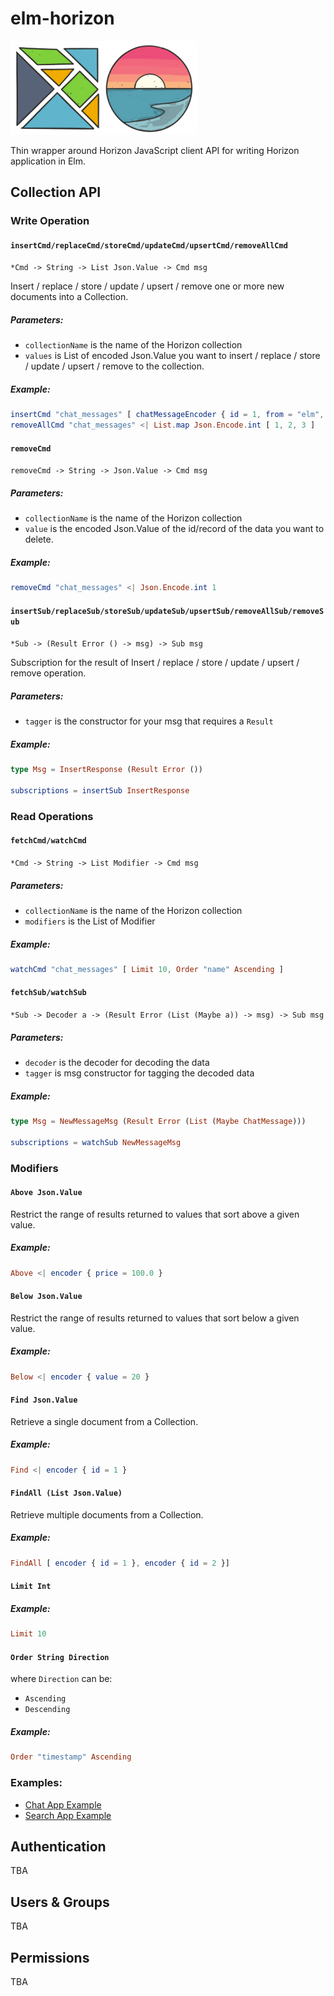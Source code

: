 # elm-horizon

![Elm & Horizon Logo](images/logo.png "Elm & Horizon Logo")

Thin wrapper around Horizon JavaScript client API for writing Horizon application in Elm.

## Collection API

### Write Operation
#### `insertCmd/replaceCmd/storeCmd/updateCmd/upsertCmd/removeAllCmd`
`*Cmd -> String -> List Json.Value -> Cmd msg`

Insert / replace / store / update / upsert / remove one or more new documents into a Collection.

##### Parameters:
 * `collectionName` is the name of the Horizon collection
 * `values` is List of encoded Json.Value you want to insert / replace / store / update / upsert / remove to the collection.

##### Example:
```elm
insertCmd "chat_messages" [ chatMessageEncoder { id = 1, from = "elm", message = "Hello World!" } ]  
removeAllCmd "chat_messages" <| List.map Json.Encode.int [ 1, 2, 3 ]
``` 
#### `removeCmd`
`removeCmd -> String -> Json.Value -> Cmd msg`

##### Parameters:
 * `collectionName` is the name of the Horizon collection
 * `value` is the encoded Json.Value of the id/record of the data you want to delete.

##### Example:
```elm
removeCmd "chat_messages" <| Json.Encode.int 1
``` 

#### `insertSub/replaceSub/storeSub/updateSub/upsertSub/removeAllSub/removeSub`
`*Sub -> (Result Error () -> msg) -> Sub msg`

Subscription for the result of Insert / replace / store / update / upsert / remove operation.

##### Parameters:
 * `tagger` is the constructor for your msg that requires a `Result`

##### Example:
```elm
type Msg = InsertResponse (Result Error ())

subscriptions = insertSub InsertResponse 
```

### Read Operations

#### `fetchCmd/watchCmd`
`*Cmd -> String -> List Modifier -> Cmd msg`

##### Parameters:
 * `collectionName` is the name of the Horizon collection
 * `modifiers` is the List of Modifier

##### Example:
```elm
watchCmd "chat_messages" [ Limit 10, Order "name" Ascending ]
```

#### `fetchSub/watchSub`
`*Sub -> Decoder a -> (Result Error (List (Maybe a)) -> msg) -> Sub msg`

##### Parameters:
 * `decoder` is the decoder for decoding the data
 * `tagger` is msg constructor for tagging the decoded data

##### Example:
```elm
type Msg = NewMessageMsg (Result Error (List (Maybe ChatMessage)))

subscriptions = watchSub NewMessageMsg
```

### Modifiers
#### `Above Json.Value`
Restrict the range of results returned to values that sort above a given value.

##### Example: 
```elm
Above <| encoder { price = 100.0 }
```

#### `Below Json.Value`
Restrict the range of results returned to values that sort below a given value.

##### Example: 
```elm
Below <| encoder { value = 20 }
```

#### `Find Json.Value`
Retrieve a single document from a Collection.

##### Example: 
```elm
Find <| encoder { id = 1 }
```

#### `FindAll (List Json.Value)`
Retrieve multiple documents from a Collection.

##### Example: 
```elm
FindAll [ encoder { id = 1 }, encoder { id = 2 }]
```

#### `Limit Int`
##### Example: 
```elm
Limit 10
```

#### `Order String Direction`
where `Direction` can be:
 * `Ascending`
 * `Descending`
##### Example: 
```elm
Order "timestamp" Ascending
```

### Examples:
 * [Chat App Example](examples/Chat.elm "Chat App Example")
 * [Search App Example](examples/Search.elm "Search App Example")

## Authentication
TBA

## Users & Groups
TBA

## Permissions
TBA

